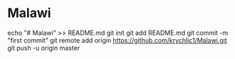 # Malawi
echo "# Malawi" >> README.md
git init
git add README.md
git commit -m "first commit"
git remote add origin https://github.com/krychlic1/Malawi.git
git push -u origin master
